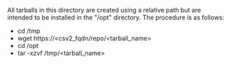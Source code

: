 All tarballs in this directory are created using a relative path but are intended to be 
installed in the "/opt" directory. The procedure is as follows:

- cd /tmp
- wget https://<csv2_fqdn/repo/<tarball_name>
- cd /opt
- tar -xzvf /tmp/<tarball_name>
